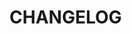 # CHANGELOG

<!-- TEMPLATE OF NEW VERSION -->

<!-- 
## [VERSION](https://github.com/acacode/serializy/releases/tag/VERSION)

### Changed
### Fixed
### Added
### Removed
 -->
